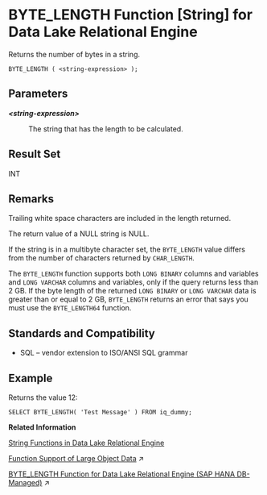<!-- loioa53816b784f210159b849878d71ab1a8 -->

# BYTE\_LENGTH Function \[String\] for Data Lake Relational Engine

Returns the number of bytes in a string.



```
BYTE_LENGTH ( <string-expression> );
```



<a name="loioa53816b784f210159b849878d71ab1a8__BYTE_LENGTH_parm1"/>

## Parameters


<dl>
<dt><b>

*<string-expression\>*

</b></dt>
<dd>

The string that has the length to be calculated.



</dd>
</dl>



<a name="loioa53816b784f210159b849878d71ab1a8__BYTE_LENGTH_returns1"/>

## Result Set

INT



<a name="loioa53816b784f210159b849878d71ab1a8__BYTE_LENGTH_remarks1"/>

## Remarks

Trailing white space characters are included in the length returned.

The return value of a NULL string is NULL.

If the string is in a multibyte character set, the `BYTE_LENGTH` value differs from the number of characters returned by `CHAR_LENGTH`.

The `BYTE_LENGTH` function supports both `LONG BINARY` columns and variables and `LONG VARCHAR` columns and variables, only if the query returns less than 2 GB. If the byte length of the returned `LONG BINARY` or `LONG VARCHAR` data is greater than or equal to 2 GB, `BYTE_LENGTH` returns an error that says you must use the `BYTE_LENGTH64` function.



<a name="loioa53816b784f210159b849878d71ab1a8__BYTE_LENGTH_standards1"/>

## Standards and Compatibility

-   SQL – vendor extension to ISO/ANSI SQL grammar



<a name="loioa53816b784f210159b849878d71ab1a8__BYTE_LENGTH_example1"/>

## Example

Returns the value 12:

```
SELECT BYTE_LENGTH( 'Test Message' ) FROM iq_dummy;
```

**Related Information**  


[String Functions in Data Lake Relational Engine](string-functions-in-data-lake-relational-engine-a52d1d9.md "String functions perform conversion, extraction, or manipulation operations on strings, or return information about strings.")

[Function Support of Large Object Data](https://help.sap.com/viewer/a8937bea84f21015a80bc776cf758d50/2023_4_QRC/en-US/a60363a384f21015a7f7bc6286516522.html "Learn about the functions that support the LONG BINARY and LONG VARCHAR data types.") :arrow_upper_right:

[BYTE_LENGTH Function for Data Lake Relational Engine (SAP HANA DB-Managed)](https://help.sap.com/viewer/a898e08b84f21015969fa437e89860c8/2023_4_QRC/en-US/da0bd303497b4828b0c89f22e692a6c5.html "Returns the number of bytes in a string.") :arrow_upper_right:

